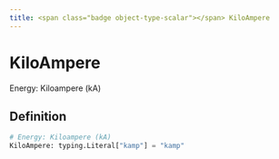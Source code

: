 ```yaml
---
title: <span class="badge object-type-scalar"></span> KiloAmpere
---
```

# <span class="badge object-type-scalar"></span> KiloAmpere

Energy: Kiloampere (kA)

## Definition

```python
# Energy: Kiloampere (kA)
KiloAmpere: typing.Literal["kamp"] = "kamp"
```
